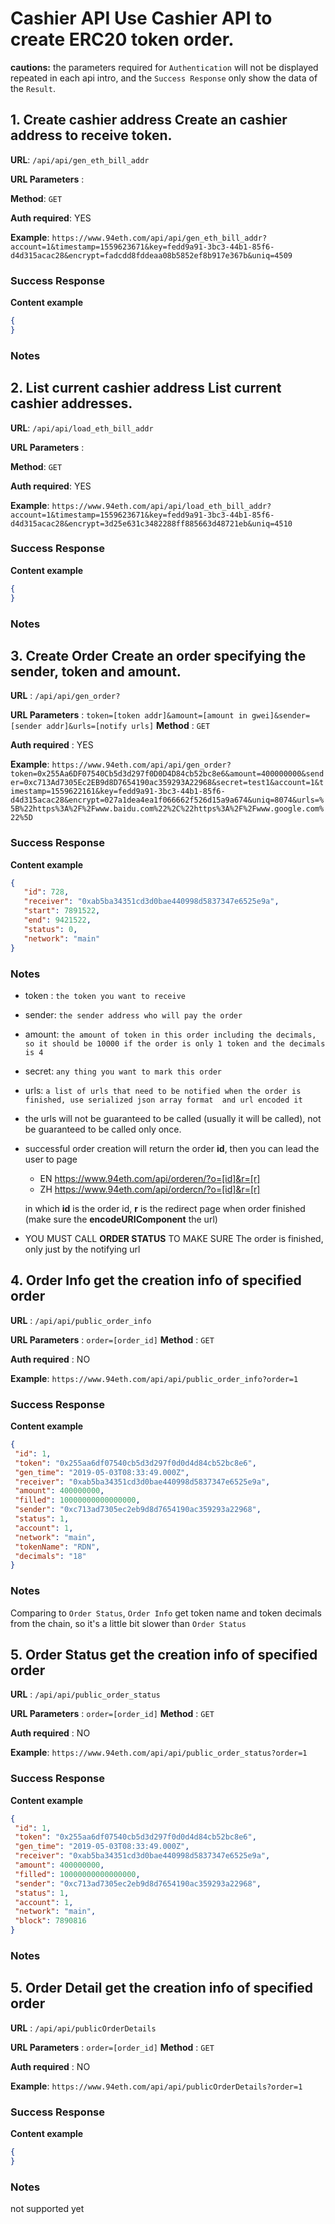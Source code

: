 
  
    
# Cashier API Use Cashier API to create ERC20 token order.    
    
**cautions:** the parameters required for `Authentication` will not be displayed repeated in each api intro, and the `Success Response` only show the data of the `Result`.    
    
## 1. Create cashier address Create an cashier address to receive token.    
    
**URL**: `/api/api/gen_eth_bill_addr`  
  
 **URL Parameters** :      
    
**Method**: `GET`    

 **Auth required**: YES    
    
**Example**: `https://www.94eth.com/api/api/gen_eth_bill_addr?account=1&timestamp=1559623671&key=fedd9a91-3bc3-44b1-85f6-d4d315acac28&encrypt=fadcdd8fddeaa08b5852ef8b917e367b&uniq=4509`    

 ### Success Response    
 **Content example**    
 
 ```json 
 { 
 } 
 ``` 

### Notes
    
 ## 2. List current cashier address List current cashier addresses.    
    
**URL**: `/api/api/load_eth_bill_addr`    

 **URL Parameters** :      
    
**Method**: `GET`    

 **Auth required**: YES    
    
**Example**: `https://www.94eth.com/api/api/load_eth_bill_addr?account=1&timestamp=1559623671&key=fedd9a91-3bc3-44b1-85f6-d4d315acac28&encrypt=3d25e631c3482288ff885663d48721eb&uniq=4510`    

 ### Success Response    
 
 **Content example**    
 ```json 
 { 
 } 
 ``` 

### Notes    

 ## 3. Create Order Create an order specifying the sender, token and amount.    
    
**URL** : `/api/api/gen_order?`    

 **URL Parameters** : `token=[token addr]&amount=[amount in gwei]&sender=[sender addr]&urls=[notify urls]` **Method** : `GET`    
 
 **Auth required** : YES    
    
**Example**: `https://www.94eth.com/api/api/gen_order?token=0x255Aa6DF07540Cb5d3d297f0D0D4D84cb52bc8e6&amount=400000000&sender=0xc713Ad7305Ec2EB9d8D7654190ac359293A22968&secret=test1&account=1&timestamp=1559622161&key=fedd9a91-3bc3-44b1-85f6-d4d315acac28&encrypt=027a1dea4ea1f066662f526d15a9a674&uniq=8074&urls=%5B%22https%3A%2F%2Fwww.baidu.com%22%2C%22https%3A%2F%2Fwww.google.com%22%5D`   
  
### Success Response    

 **Content example**    
 ```json 
{  
    "id": 728, 
    "receiver": "0xab5ba34351cd3d0bae440998d5837347e6525e9a", 
    "start": 7891522, 
    "end": 9421522, 
    "status": 0, 
    "network": "main"
} 
 ```
 
### Notes 

* token : `the token you want to receive`  

* sender: `the sender address who will pay the order`  

* amount: `the amount of token in this order including the decimals, so it should be 10000 if the order is only 1 token and the decimals is 4`  

* secret: `any thing you want to mark this order`  

* urls: `a list of urls that need to be notified when the order is finished, use serialized json array format  and url encoded it`  

* the urls will not be guaranteed to be called (usually it will be called), not be guaranteed to be called only once.   

* successful order creation will return the order **id**,  then you can lead the user to page 

   * EN https://www.94eth.com/api/orderen/?o=[id]&r=[r]
   * ZH https://www.94eth.com/api/ordercn/?o=[id]&r=[r]
   
   in which **id** is the order id, **r** is the redirect page when order finished (make sure the **encodeURIComponent** the url)
   
* YOU MUST CALL **ORDER STATUS** TO MAKE SURE The order is finished, only just by the notifying url  
  
## 4. Order Info get the creation info of specified order    
    
**URL** : `/api/api/public_order_info`    

 **URL Parameters** : `order=[order_id]` **Method** : `GET`    
 
 **Auth required** : NO    
    
**Example**: `https://www.94eth.com/api/api/public_order_info?order=1`    

 ### Success Response    
 
 **Content example**    
 ```json 
{    
  "id": 1,    
  "token": "0x255aa6df07540cb5d3d297f0d0d4d84cb52bc8e6",    
  "gen_time": "2019-05-03T08:33:49.000Z",    
  "receiver": "0xab5ba34351cd3d0bae440998d5837347e6525e9a",    
  "amount": 400000000,    
  "filled": 10000000000000000,    
  "sender": "0xc713ad7305ec2eb9d8d7654190ac359293a22968",    
  "status": 1,    
  "account": 1,    
  "network": "main",    
  "tokenName": "RDN",    
  "decimals": "18" 
} 
``` 

### Notes 

Comparing to `Order Status`, `Order Info` get token name and token decimals from the chain, so it's a little bit slower than `Order Status`    

 ## 5. Order Status get the creation info of specified order    
    
**URL** : `/api/api/public_order_status` 
  
 **URL Parameters** : `order=[order_id]` **Method** : `GET`    
 
 **Auth required** : NO    
    
**Example**: `https://www.94eth.com/api/api/public_order_status?order=1`    

 ### Success Response    
 
 **Content example**    
 
 ```json 
 {    
  "id": 1,    
  "token": "0x255aa6df07540cb5d3d297f0d0d4d84cb52bc8e6",    
  "gen_time": "2019-05-03T08:33:49.000Z",    
  "receiver": "0xab5ba34351cd3d0bae440998d5837347e6525e9a",    
  "amount": 400000000,    
  "filled": 10000000000000000,    
  "sender": "0xc713ad7305ec2eb9d8d7654190ac359293a22968",    
  "status": 1,    
  "account": 1,    
  "network": "main",    
  "block": 7890816 
} 
``` 

### Notes    

 ## 5. Order Detail get the creation info of specified order    
    
**URL** : `/api/api/publicOrderDetails`  
  
 **URL Parameters** : `order=[order_id]` **Method** : `GET`    
 
 **Auth required** : NO    
    
**Example**: `https://www.94eth.com/api/api/publicOrderDetails?order=1`    

 ### Success Response    
 
 **Content example**    
 ```json 
 {    
 } 
 ``` 

### Notes 

not supported yet